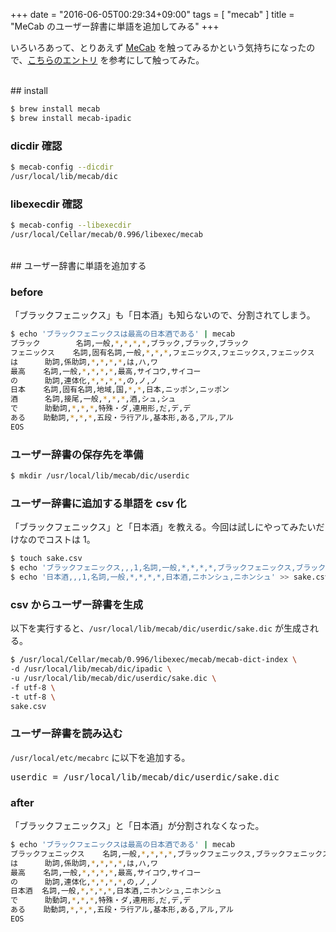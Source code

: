 +++
date = "2016-06-05T00:29:34+09:00"
tags = [ "mecab" ]
title = "MeCab のユーザー辞書に単語を追加してみる"
+++

いろいろあって、とりあえず [MeCab](http://taku910.github.io/mecab) を触ってみるかという気持ちになったので、[こちらのエントリ](https://blog.apar.jp/linux/2748) を参考にして触ってみた。

<!--more-->

<br />
## install

``` sh
$ brew install mecab
$ brew install mecab-ipadic
```

### dicdir 確認

``` sh
$ mecab-config --dicdir
/usr/local/lib/mecab/dic
```

### libexecdir 確認

``` sh
$ mecab-config --libexecdir
/usr/local/Cellar/mecab/0.996/libexec/mecab
```

<br />
## ユーザー辞書に単語を追加する

### before

「ブラックフェニックス」も「日本酒」も知らないので、分割されてしまう。

``` sh
$ echo 'ブラックフェニックスは最高の日本酒である' | mecab
ブラック        名詞,一般,*,*,*,*,ブラック,ブラック,ブラック
フェニックス    名詞,固有名詞,一般,*,*,*,フェニックス,フェニックス,フェニックス
は      助詞,係助詞,*,*,*,*,は,ハ,ワ
最高    名詞,一般,*,*,*,*,最高,サイコウ,サイコー
の      助詞,連体化,*,*,*,*,の,ノ,ノ
日本    名詞,固有名詞,地域,国,*,*,日本,ニッポン,ニッポン
酒      名詞,接尾,一般,*,*,*,酒,シュ,シュ
で      助動詞,*,*,*,特殊・ダ,連用形,だ,デ,デ
ある    助動詞,*,*,*,五段・ラ行アル,基本形,ある,アル,アル
EOS
```

### ユーザー辞書の保存先を準備

``` sh
$ mkdir /usr/local/lib/mecab/dic/userdic
```

### ユーザー辞書に追加する単語を csv 化

「ブラックフェニックス」と「日本酒」を教える。今回は試しにやってみたいだけなのでコストは 1。

``` sh
$ touch sake.csv
$ echo 'ブラックフェニックス,,,1,名詞,一般,*,*,*,*,ブラックフェニックス,ブラックフェ ニックス,ブラックフェニックス' >> sake.csv
$ echo '日本酒,,,1,名詞,一般,*,*,*,*,日本酒,ニホンシュ,ニホンシュ' >> sake.csv
```

### csv からユーザー辞書を生成

以下を実行すると、`/usr/local/lib/mecab/dic/userdic/sake.dic` が生成される。

``` sh
$ /usr/local/Cellar/mecab/0.996/libexec/mecab/mecab-dict-index \
-d /usr/local/lib/mecab/dic/ipadic \
-u /usr/local/lib/mecab/dic/userdic/sake.dic \
-f utf-8 \
-t utf-8 \
sake.csv
```

### ユーザー辞書を読み込む

`/usr/local/etc/mecabrc` に以下を追加する。

<pre>
userdic = /usr/local/lib/mecab/dic/userdic/sake.dic
</pre>

### after

「ブラックフェニックス」と「日本酒」が分割されなくなった。

``` sh
$ echo 'ブラックフェニックスは最高の日本酒である' | mecab
ブラックフェニックス    名詞,一般,*,*,*,*,ブラックフェニックス,ブラックフェニックス,ブラックフェニックス
は      助詞,係助詞,*,*,*,*,は,ハ,ワ
最高    名詞,一般,*,*,*,*,最高,サイコウ,サイコー
の      助詞,連体化,*,*,*,*,の,ノ,ノ
日本酒  名詞,一般,*,*,*,*,日本酒,ニホンシュ,ニホンシュ
で      助動詞,*,*,*,特殊・ダ,連用形,だ,デ,デ
ある    助動詞,*,*,*,五段・ラ行アル,基本形,ある,アル,アル
EOS
```
